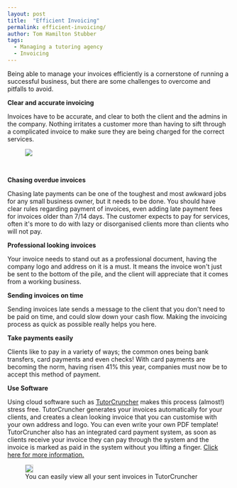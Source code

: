 ```yaml
---
layout: post
title:  "Efficient Invoicing"
permalink: efficient-invoicing/
author: Tom Hamilton Stubber
tags:
  - Managing a tutoring agency
  - Invoicing
---
```

Being able to manage your invoices efficiently is a cornerstone of running a successful business, but there are some challenges to overcome and pitfalls to avoid.

**Clear and accurate invoicing**

Invoices have to be accurate, and clear to both the client and the admins in the company. Nothing irritates a customer more than having to sift through a complicated invoice to make sure they are being charged for the correct services.

<figure class="img-holder full-width">
  <img src="{{ site.static}}/img/blogs/invoice-pdf.png" alt-text="TutorCruncher's Invoice PDF"/>
</figure><br>

**Chasing overdue invoices**

Chasing late payments can be one of the toughest and most awkward jobs for any small business owner, but it needs to be done. You should have clear rules regarding payment of invoices, even adding late payment fees for invoices older than 7/14 days. The customer expects to pay for services, often it's more to do with lazy or disorganised clients more than clients who will not pay.

**Professional looking invoices**

Your invoice needs to stand out as a professional document, having the company logo and address on it is a must. It means the invoice won't just be sent to the bottom of the pile, and the client will appreciate that it comes from a working business.

**Sending invoices on time**

Sending invoices late sends a message to the client that you don't need to be paid on time, and could slow down your cash flow. Making the invoicing process as quick as possible really helps you here.

**Take payments easily**

Clients like to pay in a variety of ways; the common ones being bank transfers, card payments and even checks! With card payments are becoming the norm, having risen 41% this year, companies must now be to accept this method of payment.

**Use Software**

Using cloud software such as [TutorCruncher](/features/accounting/) makes this process (almost!) stress free. TutorCruncher generates your invoices automatically for your clients, and creates a clean looking invoice that you can customise with your own address and logo. You can even write your own PDF template! TutorCruncher also has an integrated card payment system, as soon as clients receive your invoice they can pay through the system and the invoice is marked as paid in the system without you lifting a finger. [Click here for more information.](/features/accounting/)

<figure class="img-holder full-width">
  <img style="border: #ccc 1px solid; border-radius:0" src="{{ site.static}}/img/blogs/sent-invoice-list.png" alt-text="TutorCruncher's Sent Invoice List"/>
  <figcaption>You can easily view all your sent invoices in TutorCruncher</figcaption>
</figure><br>